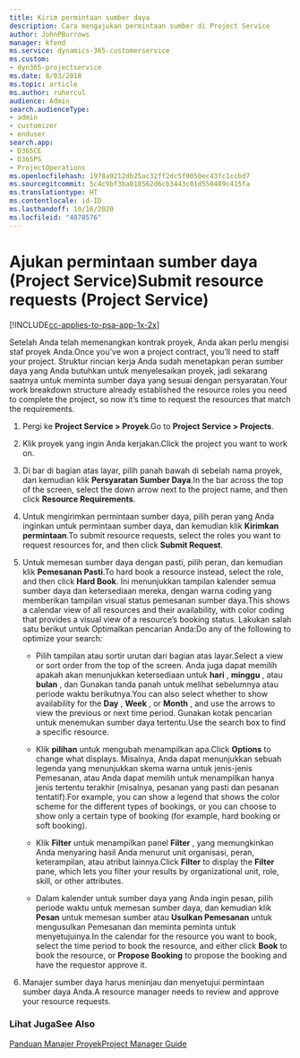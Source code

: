 ```yaml
---
title: Kirim permintaan sumber daya
description: Cara mengajukan permintaan sumber di Project Service
author: JohnPBurrows
manager: kfend
ms.service: dynamics-365-customerservice
ms.custom:
- dyn365-projectservice
ms.date: 8/03/2018
ms.topic: article
ms.author: ruhercul
audience: Admin
search.audienceType:
- admin
- customizer
- enduser
search.app:
- D365CE
- D365PS
- ProjectOperations
ms.openlocfilehash: 1978a9212db25ac32ff2dc5f9050ec43fc1ccbd7
ms.sourcegitcommit: 5c4c9bf3ba018562d6cb3443c01d550489c415fa
ms.translationtype: HT
ms.contentlocale: id-ID
ms.lasthandoff: 10/16/2020
ms.locfileid: "4078576"
---
```

# <a name="submit-resource-requests-project-service"></a><span data-ttu-id="61de0-103">Ajukan permintaan sumber daya (Project Service)</span><span class="sxs-lookup"><span data-stu-id="61de0-103">Submit resource requests (Project Service)</span></span>

[!INCLUDE[cc-applies-to-psa-app-1x-2x](../includes/cc-applies-to-psa-app-1x-2x.md)]

<span data-ttu-id="61de0-104">Setelah Anda telah memenangkan kontrak proyek, Anda akan perlu mengisi staf proyek Anda.</span><span class="sxs-lookup"><span data-stu-id="61de0-104">Once you’ve won a project contract, you’ll need to staff your project.</span></span> <span data-ttu-id="61de0-105">Struktur rincian kerja Anda sudah menetapkan peran sumber daya yang Anda butuhkan untuk menyelesaikan proyek, jadi sekarang saatnya untuk meminta sumber daya yang sesuai dengan persyaratan.</span><span class="sxs-lookup"><span data-stu-id="61de0-105">Your work breakdown structure already established the resource roles you need to complete the project, so now it’s time to request the resources that match the requirements.</span></span>  
  
1.  <span data-ttu-id="61de0-106">Pergi ke **Project Service > Proyek**.</span><span class="sxs-lookup"><span data-stu-id="61de0-106">Go to **Project Service > Projects**.</span></span>  
  
2.  <span data-ttu-id="61de0-107">Klik proyek yang ingin Anda kerjakan.</span><span class="sxs-lookup"><span data-stu-id="61de0-107">Click the project you want to work on.</span></span>  
  
3.  <span data-ttu-id="61de0-108">Di bar di bagian atas layar, pilih panah bawah di sebelah nama proyek, dan kemudian klik **Persyaratan Sumber Daya**.</span><span class="sxs-lookup"><span data-stu-id="61de0-108">In the bar across the top of the screen, select the down arrow next to the project name, and then click **Resource Requirements**.</span></span>  
  
4.  <span data-ttu-id="61de0-109">Untuk mengirimkan permintaan sumber daya, pilih peran yang Anda inginkan untuk permintaan sumber daya, dan kemudian klik **Kirimkan permintaan**.</span><span class="sxs-lookup"><span data-stu-id="61de0-109">To submit resource requests, select the roles you want to request resources for, and then click **Submit Request**.</span></span>  
  
5.  <span data-ttu-id="61de0-110">Untuk memesan sumber daya dengan pasti, pilih peran, dan kemudian klik **Pemesanan Pasti**.</span><span class="sxs-lookup"><span data-stu-id="61de0-110">To hard book a resource instead, select the role, and then click **Hard Book**.</span></span> <span data-ttu-id="61de0-111">Ini menunjukkan tampilan kalender semua sumber daya dan ketersediaan mereka, dengan warna coding yang memberikan tampilan visual status pemesanan sumber daya.</span><span class="sxs-lookup"><span data-stu-id="61de0-111">This shows a calendar view of all resources and their availability, with color coding that provides a visual view of a resource’s booking status.</span></span> <span data-ttu-id="61de0-112">Lakukan salah satu berikut untuk Optimalkan pencarian Anda:</span><span class="sxs-lookup"><span data-stu-id="61de0-112">Do any of the following to optimize your search:</span></span>  
  
    -   <span data-ttu-id="61de0-113">Pilih tampilan atau sortir urutan dari bagian atas layar.</span><span class="sxs-lookup"><span data-stu-id="61de0-113">Select a view or sort order from the top of the screen.</span></span> <span data-ttu-id="61de0-114">Anda juga dapat memilih apakah akan menunjukkan ketersediaan untuk **hari** , **minggu** , atau **bulan** , dan Gunakan tanda panah untuk melihat sebelumnya atau periode waktu berikutnya.</span><span class="sxs-lookup"><span data-stu-id="61de0-114">You can also select whether to show availability for the **Day** , **Week** , or **Month** , and use the arrows to view the previous or next time period.</span></span> <span data-ttu-id="61de0-115">Gunakan kotak pencarian untuk menemukan sumber daya tertentu.</span><span class="sxs-lookup"><span data-stu-id="61de0-115">Use the search box to find a specific resource.</span></span>  
  
    -   <span data-ttu-id="61de0-116">Klik **pilihan** untuk mengubah menampilkan apa.</span><span class="sxs-lookup"><span data-stu-id="61de0-116">Click **Options** to change what displays.</span></span> <span data-ttu-id="61de0-117">Misalnya, Anda dapat menunjukkan sebuah legenda yang menunjukkan skema warna untuk jenis-jenis Pemesanan, atau Anda dapat memilih untuk menampilkan hanya jenis tertentu terakhir (misalnya, pesanan yang pasti dan pesanan tentatif).</span><span class="sxs-lookup"><span data-stu-id="61de0-117">For example, you can show a legend that shows the color scheme for the different types of bookings, or you can choose to show only a certain type of booking (for example, hard booking or soft booking).</span></span>  
  
    -   <span data-ttu-id="61de0-118">Klik **Filter** untuk menampilkan panel **Filter** , yang memungkinkan Anda menyaring hasil Anda menurut unit organisasi, peran, keterampilan, atau atribut lainnya.</span><span class="sxs-lookup"><span data-stu-id="61de0-118">Click **Filter** to display the **Filter** pane, which lets you filter your results by organizational unit, role, skill, or other attributes.</span></span>  
  
    -   <span data-ttu-id="61de0-119">Dalam kalender untuk sumber daya yang Anda ingin pesan, pilih periode waktu untuk memesan sumber daya, dan kemudian klik **Pesan** untuk memesan sumber atau **Usulkan Pemesanan** untuk mengusulkan Pemesanan dan meminta peminta untuk menyetujuinya.</span><span class="sxs-lookup"><span data-stu-id="61de0-119">In the calendar for the resource you want to book, select the time period to book the resource, and either click **Book** to book the resource, or **Propose Booking** to propose the booking and have the requestor approve it.</span></span>  
  
6.  <span data-ttu-id="61de0-120">Manajer sumber daya harus meninjau dan menyetujui permintaan sumber daya Anda.</span><span class="sxs-lookup"><span data-stu-id="61de0-120">A resource manager needs to review and approve your resource requests.</span></span>  
  
### <a name="see-also"></a><span data-ttu-id="61de0-121">Lihat Juga</span><span class="sxs-lookup"><span data-stu-id="61de0-121">See Also</span></span>  
 [<span data-ttu-id="61de0-122">Panduan Manajer Proyek</span><span class="sxs-lookup"><span data-stu-id="61de0-122">Project Manager Guide</span></span>](../psa/project-manager-guide.md)
